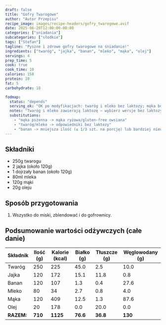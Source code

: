```yaml
---
draft: false
title: "Gofry Twarogowe"
author: "Autor Przepisu"
recipe_image: images/recipe-headers/gofry_twarogowe.avif
date: 2025-06-20T12:00:00-00:00
categories: ["sniadania"]
subcategories: ["słodkie"]
tags: ["Stefan"]
tagline: "Pyszne i zdrowe gofry twarogowe na śniadanie!"
ingredients: ["twaróg", "jajka", "banan", "mleko", "mąka", "olej"]
servings: 4
prep_time: 5
cook: true
cook_time: 10
calories: 158
protein: 10
fat: 5
carbohydrate: 18

fodmap:
  status: "depends"
  serving_ok: "OK po modyfikacjach: twaróg i mleko bez laktozy; mąka bez pszenicy; banan ≤ 1/3 szt. na porcję"
  notes: "Twaróg i mleko zawierają laktozę – wybierz wersje bez laktozy. Mąka pszenna to źródło fruktanów – zamień na ryżową/owsianą (GF). Dojrzały banan w większej porcji zwiększa FODMAP."
  substitutions:
    - "mąka pszenna -> mąka ryżowa/gluten-free owsiana"
    - "twaróg/mleko -> odpowiedniki bez laktozy"
    - "banan -> mniejsza ilość (≤ 1/3 szt. na porcję) lub bardziej niedojrzały"
---
```


## Składniki
- 250g twarogu
- 2 jajka (około 120g)
- 1 dojrzały banan (około 120g)
- 80ml mleka
- 120g mąki
- 20g oleju

## Sposób przygotowania
1. Wszystko do miski, zblendować i do gofrownicy.

## Podsumowanie wartości odżywczych (całe danie)

| Składnik         | Ilość (g) | Kalorie (kcal) | Białko (g) | Tłuszcze (g) | Węglowodany (g) |
|------------------|-----------|---------------|------------|--------------|-----------------|
| Twaróg           | 250       | 225           | 45.0       | 2.5          | 10.0            |
| Jajka            | 120       | 172           | 15.1       | 11.8         | 0.8             |
| Banan            | 120       | 107           | 1.3        | 0.4          | 27.6            |
| Mleko            | 80        | 34            | 2.7        | 0.8          | 4.0             |
| Mąka             | 120       | 409           | 12.5       | 1.3          | 87.6            |
| Olej             | 20        | 178           | 0.0        | 20.0         | 0.0             |
| **RAZEM:**       | **710**   | **1125**      | **76.6**   | **36.8**     | **130**         |